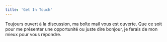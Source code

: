 ```yaml
---
title: 'Get In Touch'
---
```


Toujours ouvert à la discussion, ma boîte mail vous est ouverte. Que ce soit pour me présenter une opportunité ou juste dire bonjour, je ferais de mon mieux pour vous répondre.

